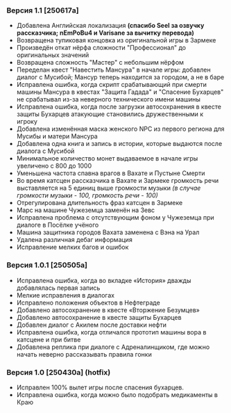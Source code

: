 ### Версия 1.1 [250617a]

- Добавлена Английская локализация **(спасибо Seel за озвучку рассказчика; nEmPoBu4 и Varisane за вычитку перевода)**
- Возвращена тупиковая концовка из оригинальной игры в Зармеке
- Произведён откат нёрфа сложности "Профессионал" до оригинальных значений
- Возвращена сложность "Мастер" с небольшим нёрфом
- Переделан квест "Навестить Мансура" в начале игры: добавлен диалог с Мусибой; Мансур теперь находится за городом, а не в баре
- Исправлена ошибка, когда скрипт срабатывающий при смерти машины Мансура в квестах "Защита Гадада" и "Спасение Бухарцев" не срабатывал из-за неверного технического имени машины
- Исправлена ошибка, когда после загрузки автосохранения в квесте защиты Бухарцев атакующие становились дружественными к игроку
- Добавлена изменённая маска женского NPC из первого региона для Мусибы и матери Мансура
- Добавлена одна книга и запись в истории, которые выдаются после диалога с Мусибой
- Минимальное количество монет выдаваемое в начале игры увеличено с 800 до 1000
- Уменьшена частота спавна врагов в Вахате и Пустыне Смерти
- Во время катсцен рассказчика в Вахате и Зармеке громкость речи выставляется на 5 единиц выше громкости музыки *(в случае громкости музыки - 100, громкость речи - 100)*
- Отрегулирована длительность фраз катсцен в Зармеке
- Марс на машине Чужеземца заменён на Зевс
- Исправлена проблема с отсутствующим фоном у Чужеземца при диалоге в Посёлке учёного
- Машина защитника городов Вахата заменена с Вэна на Урал
- Удалена различная дебаг информация
- Исправление мелких багов и ошибок

### Версия 1.0.1 [250505a]

- Исправлена ошибка, когда во вкладке «История» дважды добавлялась первая запись
- Мелкие исправления в диалогах
- Исправлено положения объектов в Нефтеграде
- Добавлено автосохранение в квесте «Вторжение Безумцев»
- Добавлено автосохранение в квесте защиты Бухарцев
- Добавлен диалог с Акилем после доставки нефти
- Исправлена ошибка, когда отличался прототип машины вора в катсцене и при битве
- Добавлена реплика при диалоге с Адреналинщиком, где можно начать неверно рассказывать правила гонки

### Версия 1.0 [250430a] (hotfix)

- Исправлен 100% вылет игры после спасения бухарцев.
- Исправлена ошибка, когда можно было подобрать медикаменты в Краю
